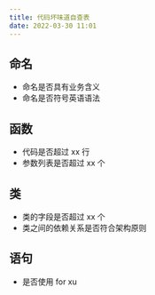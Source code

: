 ```yaml
---
title: 代码坏味道自查表
date: 2022-03-30 11:01
---
```

## 命名
- 命名是否具有业务含义
- 命名是否符号英语语法

## 函数
- 代码是否超过 xx 行
- 参数列表是否超过 xx 个

## 类
- 类的字段是否超过 xx 个
- 类之间的依赖关系是否符合架构原则

## 语句
- 是否使用 for xu
